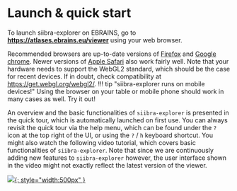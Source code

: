 # Launch & quick start

To launch siibra-explorer on EBRAINS, go to **<https://atlases.ebrains.eu/viewer>** using your web browser.

Recommended browsers are up-to-date versions of [Firefox](https://www.mozilla.org/firefox) and [Google chrome](https://www.google.com/chrome). Newer versions of [Apple Safari](https://www.apple.com/safari/) also work fairly well. Note that your hardware needs to support the WebGL2 standard, which should be the case for recent devices. If in doubt, check compatibility at <https://get.webgl.org/webgl2/>. 
!!! tip "siibra-explorer runs on mobile devices!"
	Using the browser on your table or mobile phone should work in many cases as well. Try it out!

An overview and the basic functionalities of `siibra-explorer` is presented in the quick tour, which is automatically launched on first use. You can always revisit the quick tour via the help menu, which can be found under the `?` icon at the top right of the UI, or using the `?` / `h` keyboard shortcut. 
You might also watch the following video tutorial, which covers basic functionalities of `siibra-explorer`. Note that since we are continuously adding new features to `siibra-explorer` however, the user interface shown in the video might not exactly reflect the latest version of the viewer.


[![](https://img.youtube.com/vi/xAU70QLLUO4/0.jpg){: style="width:500px" }](https://www.youtube.com/watch?v=xAU70QLLUO4)



